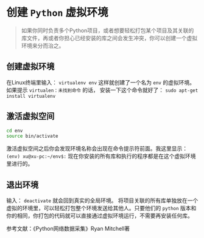 # 创建 `Python` 虚拟环境

> 如果你同时负责多个Python项目，或者想要轻松打包某个项目及其关联的库文件，再或者你担心已经安装的库之间会发生冲突，你可以创建一个虚拟环境来分而治之。

## 创建虚拟环境

在Linux终端里输入：
`virtualenv env`
这样就创建了一个名为 `env` 的虚拟环境。如果提示 `virtualen：未找到命令` 的话，
安装一下这个命令就好了： `sudo apt-get install virtualenv`

## 激活虚拟空间

``` bash
cd env
source bin/activate
```

激活虚拟空间之后你会发现环境名称会出现在命令提示符前面。我这里显示：
`(env) xu@xu-pc:~/env$:`
现在你安装的所有库和执行的程序都是在这个虚拟环境里进行的。

## 退出环境

输入： `deactivate`
就会回到真实的全局环境。
将项目关联的所有库单独放在一个虚拟的环境里，可以轻松打包整个环境发送给其他人。只要他们的 `python` 版本和你的相同，你打包的代码就可以直接通过虚拟环境运行，不需要再安装任何库。

参考文献：《Python网络数据采集》Ryan Mitchell著
